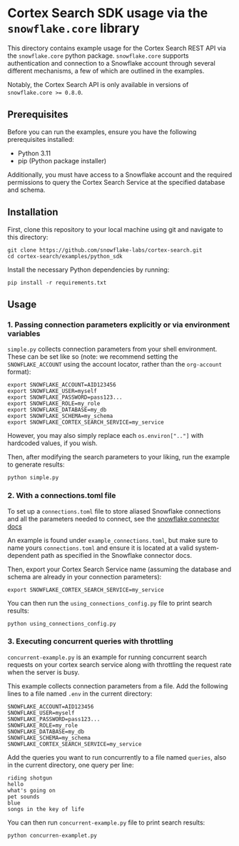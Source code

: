 # Cortex Search SDK usage via the `snowflake.core` library

This directory contains example usage for the Cortex Search REST API
via the `snowflake.core` python package. `snowflake.core` supports
authentication and connection to a Snowflake account through several
different mechanisms, a few of which are outlined in the examples.

Notably, the Cortex Search API is only available in versions of
`snowflake.core >= 0.8.0`.

## Prerequisites

Before you can run the examples, ensure you have the following
prerequisites installed:

- Python 3.11
- pip (Python package installer)

Additionally, you must have access to a Snowflake account and the
required permissions to query the Cortex Search Service at the
specified database and schema.

## Installation

First, clone this repository to your local machine using git and navigate to this directory:

```
git clone https://github.com/snowflake-labs/cortex-search.git
cd cortex-search/examples/python_sdk
```

Install the necessary Python dependencies by running:

```
pip install -r requirements.txt
```

## Usage

### 1. Passing connection parameters explicitly or via environment variables

`simple.py` collects connection parameters from your shell
environment. These can be set like so (note: we recommend setting the
`SNOWFLAKE_ACCOUNT` using the account locator, rather than the
`org-account` format):

```
export SNOWFLAKE_ACCOUNT=AID123456
export SNOWFLAKE_USER=myself
export SNOWFLAKE_PASSWORD=pass123...
export SNOWFLAKE_ROLE=my_role
export SNOWFLAKE_DATABASE=my_db
export SNOWFLAKE_SCHEMA=my_schema
export SNOWFLAKE_CORTEX_SEARCH_SERVICE=my_service
```

However, you may also simply replace each `os.environ[".."]` with hardcoded values, if you wish.

Then, after modifying the search parameters to your liking, run the example to generate results:

```
python simple.py
```

### 2. With a connections.toml file

To set up a `connections.toml` file to store aliased Snowflake
connections and all the parameters needed to connect, see the
[snowflake connector docs](
https://docs.snowflake.com/en/developer-guide/python-connector/python-connector-connect#connecting-using-the-connections-toml-file)

An example is found under `example_connections.toml`, but make sure to
name yours `connections.toml` and ensure it is located at a valid
system-dependent path as specified in the Snowflake connector docs.

Then, export your Cortex Search Service name (assuming the database
and schema are already in your connection parameters):

```
export SNOWFLAKE_CORTEX_SEARCH_SERVICE=my_service
```

You can then run the `using_connections_config.py` file to print search results:

```
python using_connections_config.py
```

### 3. Executing concurrent queries with throttling

`concurrent-example.py` is an example for running concurrent search
requests on your cortex search service along with throttling the
request rate when the server is busy.

This example collects connection parameters from a file.  Add the
following lines to a file named `.env` in the current directory:

```
SNOWFLAKE_ACCOUNT=AID123456
SNOWFLAKE_USER=myself
SNOWFLAKE_PASSWORD=pass123...
SNOWFLAKE_ROLE=my_role
SNOWFLAKE_DATABASE=my_db
SNOWFLAKE_SCHEMA=my_schema
SNOWFLAKE_CORTEX_SEARCH_SERVICE=my_service
```

Add the queries you want to run concurrently to a file named
`queries`, also in the current directory, one query per line:

```
riding shotgun
hello
what's going on
pet sounds
blue
songs in the key of life
```

You can then run `concurrent-example.py` file to print search results:

```
python concurren-examplet.py
```

